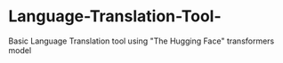 # Language-Translation-Tool-
Basic Language Translation tool using  "The Hugging Face" transformers model 
